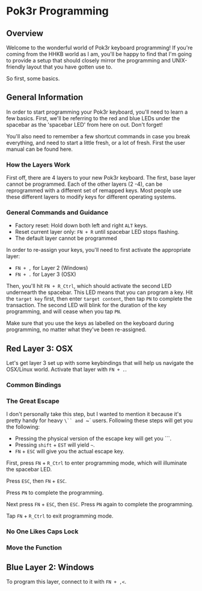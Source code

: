 # Pok3r Programming

## Overview

Welcome to the wonderful world of Pok3r keyboard programming! If you're coming from the HHKB world as I am, you'll be happy to find that I'm going to provide a setup that should closely mirror the programming and UNIX-friendly layout that you have gotten use to.

So first, some basics.

## General Information

In order to start programming your Pok3r keyboard, you'll need to learn a few basics. First, we'll be referring to the red and blue LEDs under the spacebar as the 'spacebar LED' from here on out. Don't forget!

You'll also need to remember a few shortcut commands in case you break everything, and need to start a little fresh, or a lot of fresh. First the user manual can be found here.

### How the Layers Work

First off, there are 4 layers to your new Pok3r keyboard. The first, base layer cannot be programmed. Each of the other layers (2 -4), can be reprogrammed with a different set of remapped keys. Most people use these different layers to modify keys for different operating systems.

### General Commands and Guidance

* Factory reset: Hold down both left and right `ALT` keys.
* Reset current layer only: `FN + R` until spacebar LED stops flashing.
* The default layer cannot be programmed

In order to re-assign your keys, you'll need to first activate the appropriate layer:

* `FN + ,` for Layer 2 (Windows)
* `FN + .` for Layer 3 (OSX)

Then, you'll hit `FN + R_Ctrl`, which should activate the second LED undernearth the spacebar. This LED means that you can program a key. Hit the `target key` first, then enter `target content`, then tap `PN` to complete the transaction. The second LED will blink for the duration of the key programming, and will cease when you tap `PN`.

Make sure that you use the keys as labelled on the keyboard during programming, no matter what they've been re-assigned.

## Red Layer 3: OSX

Let's get layer 3 set up with some keybindings that will help us navigate the OSX/Linux world. Activate that layer with `FN + .`.


### Common Bindings


### The Great Escape

I don't personally take this step, but I wanted to mention it because it's pretty handy for heavy `\`` and `~` users. Following these steps will get you the following:

* Pressing the physical version of the escape key will get you `\``.
* Pressing `shift` + `EST` will yield `~`.
* `FN` + `ESC` will give you the actual escape key.

First, press `FN` + `R_Ctrl` to enter programming mode, which will illuminate the spacebar LED.

Press `ESC`, then `FN` + `ESC`. 

Press `PN` to complete the programming.

Next press `FN` + `ESC`, then `ESC`. Press `PN` again to complete the programming.

Tap `FN` + `R_Ctrl` to exit programming mode.

### No One Likes Caps Lock


### Move the Function

## Blue Layer 2: Windows

To program this layer, connect to it with `FN + ,<`.

